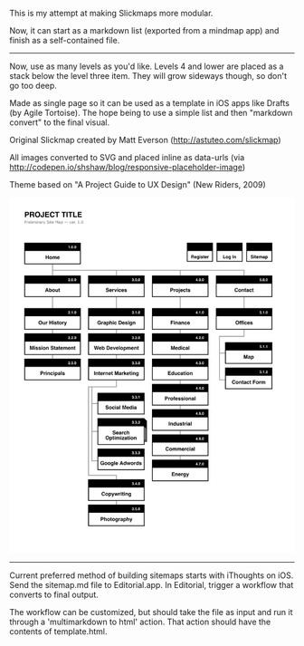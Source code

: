 This is my attempt at making Slickmaps more modular. 

Now, it can start as a markdown list (exported from a mindmap app) and finish as a self-contained file.

---

Now, use as many levels as you'd like. Levels 4 and lower are placed as a stack below the level three item. They will grow sideways though, so don't go too deep.

Made as single page so it can be used as a template in iOS apps like Drafts (by Agile Tortoise). The hope being to use a simple list and then "markdown convert" to the final visual.

Original Slickmap created by Matt Everson (http://astuteo.com/slickmap)

All images converted to SVG and placed inline as data-urls (via http://codepen.io/shshaw/blog/responsive-placeholder-image)

Theme based on "A Project Guide to UX Design" (New Riders, 2009)

![](sitemap-sample.png)

---

Current preferred method of building sitemaps starts with iThoughts on iOS. Send the sitemap.md file to Editorial.app. In Editorial, trigger a workflow that converts to final output. 

The workflow can be customized, but should take the file as input and run it through a 'multimarkdown to html' action. That action should have the contents of template.html.
